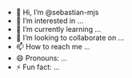 - 👋 Hi, I’m @sebastian-mjs
- 👀 I’m interested in ...
- 🌱 I’m currently learning ...
- 💞️ I’m looking to collaborate on ...
- 📫 How to reach me ...
- 😄 Pronouns: ...
- ⚡ Fun fact: ...

<!---
sebastian-mjs/sebastian-mjs is a ✨ special ✨ repository because its `README.md` (this file) appears on your GitHub profile.
You can click the Preview link to take a look at your changes.
--->
